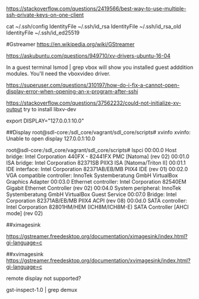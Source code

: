https://stackoverflow.com/questions/2419566/best-way-to-use-multiple-ssh-private-keys-on-one-client


 cat ~/.ssh/config
IdentityFile ~/.ssh/id_rsa
IdentityFile ~/.ssh/id_rsa_old
IdentityFile ~/.ssh/id_ed25519



#Gstreamer
https://en.wikipedia.org/wiki/GStreamer

https://askubuntu.com/questions/949710/xv-drivers-ubuntu-16-04


In a guest terminal lsmod | grep vbox will show you installed guest adddition modules. You'll need the vboxvideo driver.




https://superuser.com/questions/310197/how-do-i-fix-a-cannot-open-display-error-when-opening-an-x-program-after-sshi



https://stackoverflow.com/questions/37562232/could-not-initialize-xv-output
try to install libxv-dev


export DISPLAY="127.0.0.1:10.0"



##Display
root@sdl-core:/sdl_core/vagrant/sdl_core/scripts# xvinfo
xvinfo:  Unable to open display 127.0.0.1:10.0

root@sdl-core:/sdl_core/vagrant/sdl_core/scripts# lspci
00:00.0 Host bridge: Intel Corporation 440FX - 82441FX PMC [Natoma] (rev 02)
00:01.0 ISA bridge: Intel Corporation 82371SB PIIX3 ISA [Natoma/Triton II]
00:01.1 IDE interface: Intel Corporation 82371AB/EB/MB PIIX4 IDE (rev 01)
00:02.0 VGA compatible controller: InnoTek Systemberatung GmbH VirtualBox Graphics Adapter
00:03.0 Ethernet controller: Intel Corporation 82540EM Gigabit Ethernet Controller (rev 02)
00:04.0 System peripheral: InnoTek Systemberatung GmbH VirtualBox Guest Service
00:07.0 Bridge: Intel Corporation 82371AB/EB/MB PIIX4 ACPI (rev 08)
00:0d.0 SATA controller: Intel Corporation 82801HM/HEM (ICH8M/ICH8M-E) SATA Controller [AHCI mode] (rev 02)





##ximagesink

https://gstreamer.freedesktop.org/documentation/ximagesink/index.html?gi-language=c



##xvimagesink
https://gstreamer.freedesktop.org/documentation/xvimagesink/index.html?gi-language=c

remote display not supported?



 gst-inspect-1.0  | grep demux


